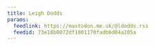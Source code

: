 ```yaml
---
title: Leigh Dodds
params:
  feedlink: https://mastodon.me.uk/@ldodds.rss
  feedid: 73e18b0072df1001170fadb6d04a205a
---
```

